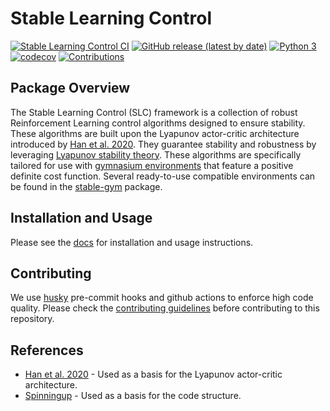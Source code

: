 # Stable Learning Control

[![Stable Learning Control CI](https://github.com/rickstaa/stable-learning-control/actions/workflows/stable_learning_control.yml/badge.svg)](https://github.com/rickstaa/stable-learning-control/actions/workflows/stable_learning_control.yml)
[![GitHub release (latest by date)](https://img.shields.io/github/v/release/rickstaa/stable-learning-control)](https://github.com/rickstaa/stable-learning-control/releases)
[![Python 3](https://img.shields.io/badge/Python->=3.8-brightgreen)](https://www.python.org/)
[![codecov](https://codecov.io/gh/rickstaa/stable-learning-control/branch/main/graph/badge.svg?token=4SAME74CJ7)](https://codecov.io/gh/rickstaa/stable-learning-control)
[![Contributions](https://img.shields.io/badge/contributions-welcome-brightgreen.svg)](CONTRIBUTING.md)

## Package Overview

The Stable Learning Control (SLC) framework is a collection of robust Reinforcement Learning control algorithms designed to ensure stability. These algorithms are built upon the Lyapunov actor-critic architecture introduced by [Han et al. 2020](http://arxiv.org/abs/2004.14288). They guarantee stability and robustness by leveraging [Lyapunov stability theory](https://en.wikipedia.org/wiki/Lyapunov_stability). These algorithms are specifically tailored for use with [gymnasium environments](https://gymnasium.farama.org/) that feature a positive definite cost function. Several ready-to-use compatible environments can be found in the [stable-gym](https://github.com/rickstaa/stable-gym) package.

## Installation and Usage

Please see the [docs](https://rickstaa.github.io/stable-learning-control/) for installation and usage instructions.

## Contributing

We use [husky](https://github.com/typicode/husky) pre-commit hooks and github actions to enforce high code quality. Please check the [contributing guidelines](CONTRIBUTING.md) before contributing to this repository.

## References

*   [Han et al. 2020](http://arxiv.org/abs/2004.14288) - Used as a basis for the Lyapunov actor-critic architecture.
*   [Spinningup](https://spinningup.openai.com/en/latest/) - Used as a basis for the code structure.
